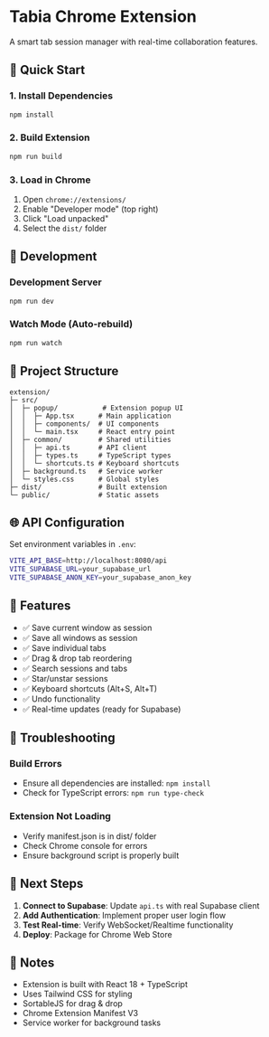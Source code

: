 # Tabia Chrome Extension

A smart tab session manager with real-time collaboration features.

## 🚀 Quick Start

### 1. Install Dependencies
```bash
npm install
```

### 2. Build Extension
```bash
npm run build
```

### 3. Load in Chrome
1. Open `chrome://extensions/`
2. Enable "Developer mode" (top right)
3. Click "Load unpacked"
4. Select the `dist/` folder

## 🔧 Development

### Development Server
```bash
npm run dev
```

### Watch Mode (Auto-rebuild)
```bash
npm run watch
```

## 📁 Project Structure

```
extension/
├─ src/
│  ├─ popup/           # Extension popup UI
│  │  ├─ App.tsx      # Main application
│  │  ├─ components/  # UI components
│  │  └─ main.tsx     # React entry point
│  ├─ common/         # Shared utilities
│  │  ├─ api.ts       # API client
│  │  ├─ types.ts     # TypeScript types
│  │  └─ shortcuts.ts # Keyboard shortcuts
│  ├─ background.ts   # Service worker
│  └─ styles.css      # Global styles
├─ dist/              # Built extension
└─ public/            # Static assets
```

## 🌐 API Configuration

Set environment variables in `.env`:
```bash
VITE_API_BASE=http://localhost:8080/api
VITE_SUPABASE_URL=your_supabase_url
VITE_SUPABASE_ANON_KEY=your_supabase_anon_key
```

## 🎯 Features

- ✅ Save current window as session
- ✅ Save all windows as session
- ✅ Save individual tabs
- ✅ Drag & drop tab reordering
- ✅ Search sessions and tabs
- ✅ Star/unstar sessions
- ✅ Keyboard shortcuts (Alt+S, Alt+T)
- ✅ Undo functionality
- ✅ Real-time updates (ready for Supabase)

## 🐛 Troubleshooting

### Build Errors
- Ensure all dependencies are installed: `npm install`
- Check for TypeScript errors: `npm run type-check`

### Extension Not Loading
- Verify manifest.json is in dist/ folder
- Check Chrome console for errors
- Ensure background script is properly built

## 🔄 Next Steps

1. **Connect to Supabase**: Update `api.ts` with real Supabase client
2. **Add Authentication**: Implement proper user login flow
3. **Test Real-time**: Verify WebSocket/Realtime functionality
4. **Deploy**: Package for Chrome Web Store

## 📝 Notes

- Extension is built with React 18 + TypeScript
- Uses Tailwind CSS for styling
- SortableJS for drag & drop
- Chrome Extension Manifest V3
- Service worker for background tasks
